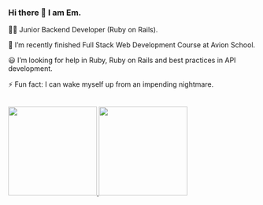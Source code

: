 ### Hi there 👋 I am Em.

🧑‍💻 Junior Backend Developer (Ruby on Rails).

📝 I’m recently finished Full Stack Web Development Course at Avion School.

😃 I’m looking for help in Ruby, Ruby on Rails and best practices in API development.

⚡ Fun fact: I can wake myself up from an impending nightmare.

<br/>

<a href="https://github.com/Em-Arce">
  <img height="180em" src="https://github-readme-stats.vercel.app/api?username=Em-Arce&count_private=true&include_all_commits=true&theme=graywhite&show_icons=true" />
  <img height="180em" src="https://github-readme-stats.vercel.app/api/top-langs/?username=Em-Arce&theme=graywhite&layout=compact" />
</a>

<br/>

<!--
**Em-Arce/Em-Arce** is a ✨ _special_ ✨ repository because its `README.md` (this file) appears on your GitHub profile.

Here are some ideas to get you started:

- 🔭 I’m currently working on ...
- 🌱 I’m currently learning ...
- 👯 I’m looking to collaborate on ...
- 🤔 I’m looking for help with ...
- 💬 Ask me about ...
- 📫 How to reach me: ...
- 😄 Pronouns: ...
- ⚡ Fun fact: ...
-->
